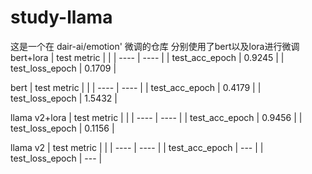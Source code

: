 # study-llama

这是一个在 dair-ai/emotion' 微调的仓库
分别使用了bert以及lora进行微调
bert+lora
|  test metric   |   |
|  ----  | ----  |
| test_acc_epoch  | 0.9245 |
| test_loss_epoch  | 0.1709 |

bert
|  test metric   |   |
|  ----  | ----  |
| test_acc_epoch  | 0.4179 |
| test_loss_epoch  | 1.5432 |

llama v2+lora
|  test metric   |   |
|  ----  | ----  |
| test_acc_epoch  | 0.9456 |
| test_loss_epoch  | 0.1156 |

llama v2
|  test metric   |   |
|  ----  | ----  |
| test_acc_epoch  | --- |
| test_loss_epoch  | --- |